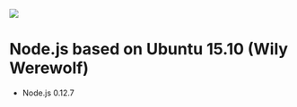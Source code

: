 [![](https://badge.imagelayers.io/beevelop/nodejs:latest.svg)](https://imagelayers.io/?images=beevelop/nodejs:latest 'Get your own badge on imagelayers.io')

# Node.js based on Ubuntu 15.10 (Wily Werewolf)
- Node.js 0.12.7